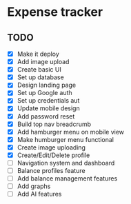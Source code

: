 # Expense tracker

## TODO

-   [x] Make it deploy
-   [x] Add image upload
-   [x] Create basic UI
-   [x] Set up database
-   [x] Design landing page
-   [x] Set up Google auth
-   [x] Set up credentials aut
-   [x] Update mobile design
-   [x] Add password reset
-   [x] Build top nav breadcrumb
-   [x] Add hamburger menu on mobile view
-   [x] Make humburger menu functional
-   [x] Create image uploading
-   [x] Create/Edit/Delete profile
-   [ ] Navigation system and dashboard
-   [ ] Balance profiles feature
-   [ ] Add balance management features
-   [ ] Add graphs
-   [ ] Add AI features
